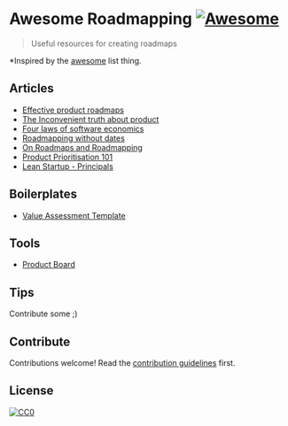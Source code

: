 # Awesome Roadmapping [![Awesome](https://cdn.rawgit.com/sindresorhus/awesome/d7305f38d29fed78fa85652e3a63e154dd8e8829/media/badge.svg)](https://github.com/sindresorhus/awesome)

> Useful resources for creating roadmaps

*Inspired by the [awesome](https://github.com/sindresorhus/awesome) list thing. 

## Articles

- [Effective product roadmaps](http://www.mindtheproduct.com/2013/06/ask-a-product-manager-effective-product-roadmaps/)
- [The Inconvenient truth about product](http://www.svpg.com/the-inconvenient-truth-about-product/)
- [Four laws of software economics](http://www.mironov.com/4laws4/)
- [Roadmapping without dates](https://www.prodpad.com/2013/01/roadmapping-without-dates/)
- [On Roadmaps and Roadmapping](https://u10c.files.wordpress.com/2014/08/ebook-roadmapping.pdf)
- [Product Prioritisation 101](http://www.mindtheproduct.com/2012/06/product-prioritisation-101/)
- [Lean Startup - Principals](http://theleanstartup.com/principles)

## Boilerplates

- [Value Assessment Template](http://under10templates.files.wordpress.com/2013/01/u10-value-assessment-13011.xlsx)

## Tools

- [Product Board](https://www.productboard.com/)

## Tips

Contribute some ;)


## Contribute

Contributions welcome! Read the [contribution guidelines](contributing.md) first.


## License

[![CC0](http://i.creativecommons.org/p/zero/1.0/88x31.png)](http://creativecommons.org/publicdomain/zero/1.0/)
